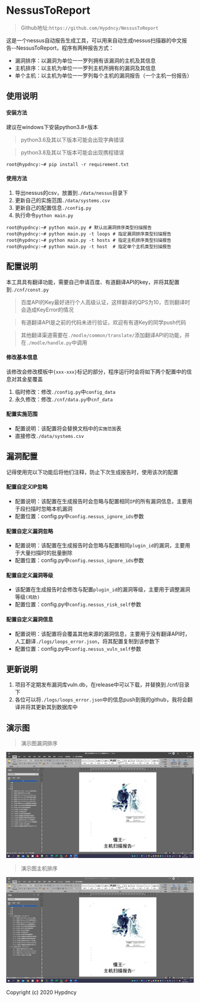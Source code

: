 # NessusToReport

> Github地址:`https://github.com/Hypdncy/NessusToReport`

这是一个nessus自动报告生成工具，可以用来自动生成nessus扫描器的中文报告--NessusToReport，程序有两种报告方式：

- 漏洞排序：以漏洞为单位一一罗列拥有该漏洞的主机及其信息
- 主机排序：以主机为单位一一罗列主机所拥有的漏洞及其信息
- 单个主机：以主机为单位一一罗列每个主机的漏洞报告（一个主机一份报告）

## 使用说明

#### 安装方法

建议在windows下安装python3.8+版本

> python3.6及其以下版本可能会出现字典错误

> python3.8及其以下版本可能会出现携程错误

```shell script
root@hypdncy:~# pip install -r requirement.txt
```
#### 使用方法
1. 导出nessus的csv，放置到`./data/nessus`目录下
1. 更新自己的实施范围`./data/systems.csv`
1. 更新自己的配置信息`./config.py`
1. 执行命令`python main.py`

```shell script
root@hypdncy:~# python main.py # 默认出漏洞排序类型扫描报告
root@hypdncy:~# python main.py -t loops # 指定漏洞排序类型扫描报告
root@hypdncy:~# python main.py -t hosts # 指定主机排序类型扫描报告
root@hypdncy:~# python main.py -t host  # 指定单个主机类型扫描报告
```

## 配置说明

本工具具有翻译功能，需要自己申请百度、有道翻译API的key，并将其配置到`./cnf/const.py`

> 百度API的Key最好进行个人高级认证，这样翻译的QPS为10，否则翻译时会造成KeyError的情况

> 有道翻译API是之前的代码未进行验证，欢迎有有道Key的同学push代码

> 其他翻译渠道需要在`./modle/common/translate/`添加翻译API的功能，并在`./modle/handle.py`中调用

#### 修改基本信息

该修改会修改模板中`{xxx-xxx}`标记的部分，程序运行时会将如下两个配置中的信息对其金星覆盖

1. 临时修改：修改`./config.py`中`config_data`
1. 永久修改：修改`./cnf/data.py`中`cnf_data`

#### 配置实施范围

- 配置说明：该配置将会替换文档中的`实施范围`表
- 直接修改`./data/systems.csv`

## 漏洞配置

记得使用完以下功能后将他们注释，防止下次生成报告时，使用该次的配置

#### 配置自定义IP忽略

- 配置说明：该配置在生成报告时会忽略与配置相同`IP`的所有漏洞信息，主要用于段扫描时忽略本机漏洞
- 配置位置：config.py中`config.nessus_ignore_ids`参数

#### 配置自定义漏洞忽略

- 配置说明：该配置在生成报告时会忽略与配置相同`plugin_id`的漏洞，主要用于大量扫描时的批量删除
- 配置位置：config.py中`config.nessus_ignore_ids`参数

#### 配置自定义漏洞等级

- 该配置在生成报告时会修改与配置`plugin_id`的漏洞等级，主要用于调整漏洞等级`(鸡肋)`
- 配置位置：config.py中`config.nessus_risk_self`参数

#### 配置自定义漏洞信息

- 配置说明：该配置将会覆盖其他来源的漏洞信息，主要用于没有翻译API时，人工翻译`./logs/loops_error.json`，将其配置复制到该参数下
- 配置位置：config.py中`config.nessus_vuln_self`参数

## 更新说明

1. 项目不定期发布漏洞库vuln.db，在release中可以下载，并替换到./cnf/目录下
2. 各位可以将`./logs/loops_error.json`中的信息push到我的github，我将会翻译并将其更新其到数据库中

## 演示图

>演示图漏洞排序

![演示图](演示图漏洞排序.png)

>演示图主机排序

![演示图](演示图主机排序.png)

Copyright (c) 2020 Hypdncy
